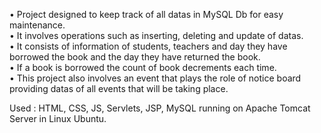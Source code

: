 •	Project designed to keep track of all datas in MySQL Db for easy maintenance.                            
•	It involves operations such as inserting, deleting and update of datas.                          
•	It consists of information of students, teachers and day they have borrowed the book and the day they have returned the book.               
•	If a book is borrowed the count of book decrements each time.               
•	This project also involves an event that plays the role of notice board providing datas of all events that will be taking place.                 

Used : HTML, CSS, JS, Servlets, JSP, MySQL running on Apache Tomcat Server in Linux Ubuntu.
